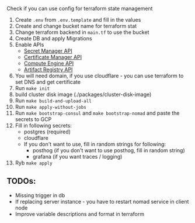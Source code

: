 Check if you can use config for terraform state management

1. Create `.env` from `.env.template` and fill in the values
2. Create and change bucket name for terraform stat
3. Change terraform backend in `main.tf` to use the bucket
4. Create DB and apply Migrations
5. Enable APIs
   - [Secret Manager API](https://console.cloud.google.com/apis/library/secretmanager.googleapis.com)
   - [Certificate Manager API](https://console.cloud.google.com/apis/library/certificatemanager.googleapis.com)
   - [Compute Engine API](https://console.cloud.google.com/apis/library/compute.googleapis.com)
   - [Artifact Registry API](https://console.cloud.google.com/apis/library/artifactregistry.googleapis.com)
6. You will need domain, if you use cloudflare - you can use terraform to set DNS and get certificate
7. Run `make init`
8. build cluster disk image (./packages/cluster-disk-image)
9. Run `make build-and-upload-all`
10. Run `make apply-without-jobs`
11. Run `make bootstrap-consul` and `make bootstrap-nomad` and paste the secrets to GCP
12. Fill in following secrets:
    - postgres (required)
    - cloudflare
    - If you don't want to use, fill in random strings for following:
      - posthog (if you don't want to use posthog, fill in random string)
      - grafana (if you want traces / logging)
13. Ryb `make apply`


## TODOs:
- Missing trigger in db
- If replacing server instance - you have to restart nomad service in client node
- Improve variable descriptions and format in terraform
